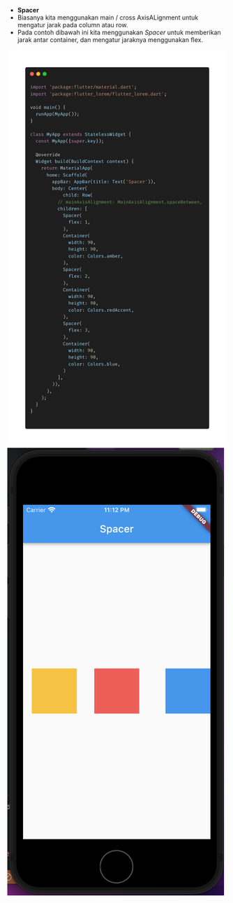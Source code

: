 - **Spacer**
- Biasanya kita menggunakan main / cross AxisALignment untuk mengatur jarak pada column atau row.
- Pada contoh dibawah ini kita menggunakan _Spacer_ untuk memberikan jarak antar container, dan mengatur jaraknya menggunakan flex.

![Spacer](images/spacer.png)
![Spacer Preview](images/preview_spacer.png)
